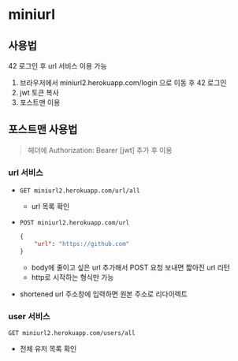 # miniurl

## 사용법
42 로그인 후 url 서비스 이용 가능
1. 브라우저에서 miniurl2.herokuapp.com/login 으로 이동 후 42 로그인
2. jwt 토큰 복사
3. 포스트맨 이용

## 포스트맨 사용법
>헤더에 Authorization: Bearer [jwt] 추가 후 이용

### url 서비스
- `GET miniurl2.herokuapp.com/url/all`
	- url 목록 확인

- `POST miniurl2.herokuapp.com/url`
	```json
	{
		"url": "https://github.com"
	}
	```
	- body에 줄이고 싶은 url 추가해서 POST 요청 보내면 짧아진 url 리턴
	- http로 시작하는 형식만 가능

- shortened url 주소창에 입력하면 원본 주소로 리다이렉트

### user 서비스
`GET miniurl2.herokuapp.com/users/all`
- 전체 유저 목록 확인
